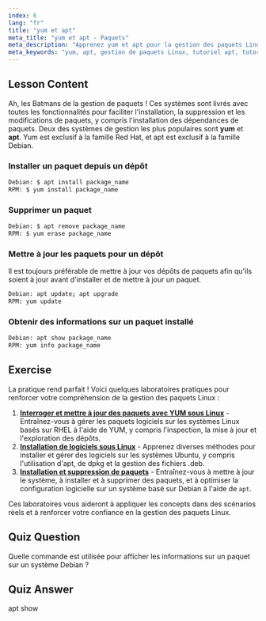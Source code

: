 ```yaml
---
index: 6
lang: "fr"
title: "yum et apt"
meta_title: "yum et apt - Paquets"
meta_description: "Apprenez yum et apt pour la gestion des paquets Linux. Installez, supprimez et mettez à jour des logiciels sur les systèmes Debian/RPM avec ce tutoriel pour débutants. Commencez dès aujourd'hui !"
meta_keywords: "yum, apt, gestion de paquets Linux, tutoriel apt, tutoriel yum, commandes Linux, guide du débutant, installation de paquets"
---
```


## Lesson Content

Ah, les Batmans de la gestion de paquets ! Ces systèmes sont livrés avec toutes les fonctionnalités pour faciliter l'installation, la suppression et les modifications de paquets, y compris l'installation des dépendances de paquets. Deux des systèmes de gestion les plus populaires sont **yum** et **apt**. Yum est exclusif à la famille Red Hat, et apt est exclusif à la famille Debian.

### Installer un paquet depuis un dépôt

```bash
Debian: $ apt install package_name
RPM: $ yum install package_name
```

### Supprimer un paquet

```bash
Debian: $ apt remove package_name
RPM: $ yum erase package_name
```

### Mettre à jour les paquets pour un dépôt

Il est toujours préférable de mettre à jour vos dépôts de paquets afin qu'ils soient à jour avant d'installer et de mettre à jour un paquet.

```bash
Debian: apt update; apt upgrade
RPM: yum update
```

### Obtenir des informations sur un paquet installé

```bash
Debian: apt show package_name
RPM: yum info package_name
```

## Exercise

La pratique rend parfait ! Voici quelques laboratoires pratiques pour renforcer votre compréhension de la gestion des paquets Linux :

1. **[Interroger et mettre à jour des paquets avec YUM sous Linux](https://labex.io/fr/labs/rhel-query-and-update-packages-with-yum-in-linux-590869)** - Entraînez-vous à gérer les paquets logiciels sur les systèmes Linux basés sur RHEL à l'aide de YUM, y compris l'inspection, la mise à jour et l'exploration des dépôts.
2. **[Installation de logiciels sous Linux](https://labex.io/fr/labs/linux-software-installation-on-linux-18005)** - Apprenez diverses méthodes pour installer et gérer des logiciels sur les systèmes Ubuntu, y compris l'utilisation d'apt, de dpkg et la gestion des fichiers .deb.
3. **[Installation et suppression de paquets](https://labex.io/fr/labs/linux-installing-and-removing-packages-385380)** - Entraînez-vous à mettre à jour le système, à installer et à supprimer des paquets, et à optimiser la configuration logicielle sur un système basé sur Debian à l'aide de `apt`.

Ces laboratoires vous aideront à appliquer les concepts dans des scénarios réels et à renforcer votre confiance en la gestion des paquets Linux.

## Quiz Question

Quelle commande est utilisée pour afficher les informations sur un paquet sur un système Debian ?

## Quiz Answer

apt show
